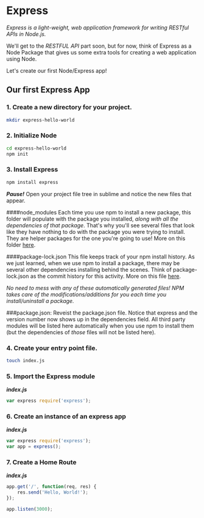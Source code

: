 # Express

_Express is a light-weight, web application framework for writing RESTful APIs in Node.js._

We'll get to the _RESTFUL API_ part soon, but for now, think of Express as a Node Package that gives us some extra tools for creating a web application using Node.

Let's create our first Node/Express app!

## Our first Express App

### 1. Create a new directory for your project.
```bash
mkdir express-hello-world
```

### 2. Initialize Node
```bash
cd express-hello-world
npm init
```

### 3. Install Express
```bash
npm install express
```

***Pause!*** Open your project file tree in sublime and notice the new files that appear.

####node_modules
Each time you use npm to install a new package, this folder will populate with the package you installed, _along with all the dependencies of that package_. That's why you'll see several files that look like they have nothing to do with the package you were trying to install. They are helper packages for the one you're going to use! More on this folder [here](https://docs.npmjs.com/files/folders).

####package-lock.json
This file keeps track of your npm install history. As we just learned, when we use npm to install a package, there may be several other dependencies installing behind the scenes. Think of package-lock.json as the commit history for this activity. More on this file [here](https://docs.npmjs.com/files/package-lock.json).

_No need to mess with any of these automatically generated files! NPM takes care of the modifications/additions for you each time you install/uninstall a package._

###package.json:
Reveist the package.json file. Notice that express and the version number now shows up in the dependencies field. All third party modules will be listed here automatically when you use npm to install them (but the dependencies of _those_ files will not be listed here).

### 4. Create your entry point file.
```bash
touch index.js
```

### 5. Import the Express module

***index.js***
```js
var express require('express');
```

### 6. Create an instance of an express app

***index.js***
```js
var express require('express');
var app = express();
```

### 7. Create a Home Route

***index.js***
```js
app.get('/', function(req, res) {
	res.send('Hello, World!');
});

app.listen(3000);
```